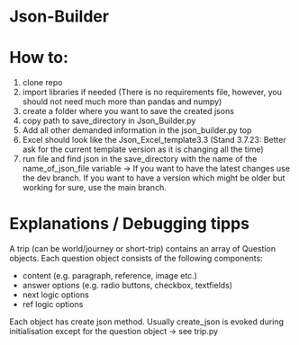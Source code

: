 # Json-Builder

# How to:

1. clone repo
2. import libraries if needed (There is no requirements file, however, you should not need much more than pandas and numpy)
3. create a folder where you want to save the created jsons
4. copy path to save_directory in Json_Builder.py
5. Add all other demanded information in the json_builder.py top
6. Excel should look like the Json_Excel_template3.3 (Stand 3.7.23: Better ask for the current template version as it is changing all the time)
7. run file and find json in the save_directory with the name of the name_of_json_file variable
   -> If you want to have the latest changes use the dev branch. If you want to have a version which might be older but working for sure, use the main branch.

# Explanations / Debugging tipps

A trip (can be world/journey or short-trip) contains an array of Question objects.
Each question object consists of the following components:

- content (e.g. paragraph, reference, image etc.)
- answer options (e.g. radio buttons, checkbox, textfields)
- next logic options
- ref logic options

Each object has create json method. Usually create_json is evoked during initialisation except for the question object -> see trip.py
